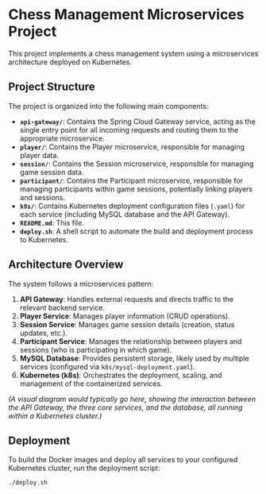 # Chess Management Microservices Project

This project implements a chess management system using a microservices architecture deployed on Kubernetes.

## Project Structure

The project is organized into the following main components:

-   **`api-gateway/`**: Contains the Spring Cloud Gateway service, acting as the single entry point for all incoming requests and routing them to the appropriate microservice.
-   **`player/`**: Contains the Player microservice, responsible for managing player data.
-   **`session/`**: Contains the Session microservice, responsible for managing game session data.
-   **`participant/`**: Contains the Participant microservice, responsible for managing participants within game sessions, potentially linking players and sessions.
-   **`k8s/`**: Contains Kubernetes deployment configuration files (`.yaml`) for each service (including MySQL database and the API Gateway).
-   **`README.md`**: This file.
-   **`deploy.sh`**: A shell script to automate the build and deployment process to Kubernetes.

## Architecture Overview

The system follows a microservices pattern:

1.  **API Gateway**: Handles external requests and directs traffic to the relevant backend service.
2.  **Player Service**: Manages player information (CRUD operations).
3.  **Session Service**: Manages game session details (creation, status updates, etc.).
4.  **Participant Service**: Manages the relationship between players and sessions (who is participating in which game).
5.  **MySQL Database**: Provides persistent storage, likely used by multiple services (configured via `k8s/mysql-deployment.yaml`).
6.  **Kubernetes (k8s)**: Orchestrates the deployment, scaling, and management of the containerized services.

*(A visual diagram would typically go here, showing the interaction between the API Gateway, the three core services, and the database, all running within a Kubernetes cluster.)*

## Deployment

To build the Docker images and deploy all services to your configured Kubernetes cluster, run the deployment script:

```bash
./deploy.sh